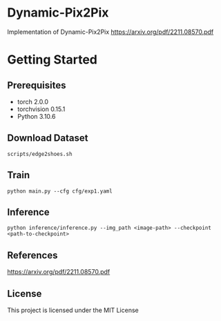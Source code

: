# Dynamic-Pix2Pix 
Implementation of Dynamic-Pix2Pix https://arxiv.org/pdf/2211.08570.pdf

# Getting Started
## Prerequisites
* torch 2.0.0
* torchvision  0.15.1
* Python 3.10.6


## Download Dataset 
```
scripts/edge2shoes.sh
```

## Train
```
python main.py --cfg cfg/exp1.yaml
```


## Inference
```
python inference/inference.py --img_path <image-path> --checkpoint <path-to-checkpoint>
```

## References
https://arxiv.org/pdf/2211.08570.pdf

## License
This project is licensed under the MIT License